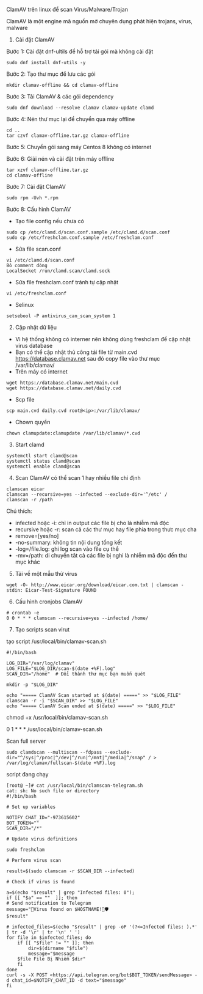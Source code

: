ClamAV trên linux để scan Virus/Malware/Trojan

ClamAV là một engine mã nguồn mở chuyên dụng phát hiện trojans, virus, malware

1. Cài đặt ClamAV

Bước 1: Cài đặt dnf-ultils để hỗ trợ tải gói mà không cài đặt
```
sudo dnf install dnf-utils -y
```

Bước 2: Tạo thư mục để lưu các gói
```
mkdir clamav-offline && cd clamav-offline
```

Bước 3: Tải ClamAV & các gói dependency
```
sudo dnf download --resolve clamav clamav-update clamd
```

Bước 4: Nén thư mục lại để chuyển qua máy offline
```
cd ..
tar czvf clamav-offline.tar.gz clamav-offline
```

Bước 5: Chuyển gói sang máy Centos 8 không có internet

Bước 6: Giải nén và cài đặt trên máy offline
```
tar xzvf clamav-offline.tar.gz
cd clamav-offline
```

Bước 7: Cài đặt ClamAV
```
sudo rpm -Uvh *.rpm
```

Bước 8: Cấu hình ClamAV

* Tạo file config nếu chưa có
```
sudo cp /etc/clamd.d/scan.conf.sample /etc/clamd.d/scan.conf
sudo cp /etc/freshclam.conf.sample /etc/freshclam.conf
```

* Sửa file scan.conf
```
vi /etc/clamd.d/scan.conf
Bỏ comment dòng
LocalSocket /run/clamd.scan/clamd.sock
```

* Sửa file freshclam.conf tránh tự cập nhật
```
vi /etc/freshclam.conf
``` 

* Selinux
```
setsebool -P antivirus_can_scan_system 1
```

2. Cập nhật dữ liệu

- Vì hệ thống không có interner nên không dùng freshclam để cập nhật virus database
- Bạn có thể cập nhật thủ công tải file từ main.cvd https://database.clamav.net sau đó copy file vào thư mục /var/lib/clamav/
- Trên máy có internet
```
wget https://database.clamav.net/main.cvd
wget https://database.clamav.net/daily.cvd
```

- Scp file
```
scp main.cvd daily.cvd root@<ip>:/var/lib/clamav/
```

- Chown quyền
```
chown clamupdate:clamupdate /var/lib/clamav/*.cvd
```
3. Start clamd
```
systemctl start clamd@scan
systemctl status clamd@scan
systemctl enable clamd@scan
```

4. Scan
ClamAV có thể scan 1 hay nhiều file chỉ định
```
clamscan eicar
clamscan --recursive=yes --infected --exclude-dir='^/etc' /
clamscan -r /path
```
Chú thích:
- infected hoặc -i: chỉ in output các file bị cho là nhiễm mã độc
- recursive hoặc -r: scan cả các thư mục hay file phía trong thưc mục cha
- remove=[yes/no]
- -no-summary: không tin nội dung tổng kết
- -log=/file.log: ghi log scan vào file cụ thể
- -mv=/path: di chuyển tât cả các file bị nghi là nhiễm mã độc đến thư mục khác

5. Tải về một mẫu thử virus
```
wget -O- http://www.eicar.org/download/eicar.com.txt | clamscan -
stdin: Eicar-Test-Signature FOUND

```

6. Cấu hình cronjobs ClamAV
```
# crontab -e
0 0 * * * clamscan --recursive=yes --infected /home/
```

7. Tạo scripts scan virut

tạo script /usr/local/bin/clamav-scan.sh
```
#!/bin/bash

LOG_DIR="/var/log/clamav"
LOG_FILE="$LOG_DIR/scan-$(date +%F).log"
SCAN_DIR="/home"  # Đổi thành thư mục bạn muốn quét

mkdir -p "$LOG_DIR"

echo "===== ClamAV Scan started at $(date) =====" >> "$LOG_FILE"
clamscan -r -i "$SCAN_DIR" >> "$LOG_FILE"
echo "===== ClamAV Scan ended at $(date) =====" >> "$LOG_FILE"
```
chmod +x /usr/local/bin/clamav-scan.sh

0 1 * * * /usr/local/bin/clamav-scan.sh

Scan full server
```
sudo clamdscan --multiscan --fdpass --exclude-dir="^/sys|^/proc|^/dev|^/run|^/mnt|^/media|^/snap" / > /var/log/clamav/fullscan-$(date +%F).log
```
script đang chạy
```
[root@ ~]# cat /usr/local/bin/clamscan-telegram.sh
cat: sh: No such file or directory
#!/bin/bash

# Set up variables

NOTIFY_CHAT_ID="-973615602"
BOT_TOKEN=""
SCAN_DIR="/*"

# Update virus definitions

sudo freshclam

# Perform virus scan

result=$(sudo clamscan -r $SCAN_DIR --infected)

# Check if virus is found

a=$(echo "$result" | grep "Infected files: 0");
if [[ "$a" == ""  ]]; then
# Send notification to Telegram
message="🦠Virus found on $HOSTNAME!🧪🛡️
$result"

# infected_files=$(echo "$result" | grep -oP '(?<=Infected files: ).*' | tr -d '\r' | tr '\n' ' ')
for file in $infected_files; do
    if [[ "$file" != "" ]]; then
        dir=$(dirname "$file")
        message="$message
    $file File Bị Nhiễm $dir"
    fi
done
curl -s -X POST <https://api.telegram.org/bot$BOT_TOKEN/sendMessage> -d chat_id=$NOTIFY_CHAT_ID -d text="$message"
fi
```
